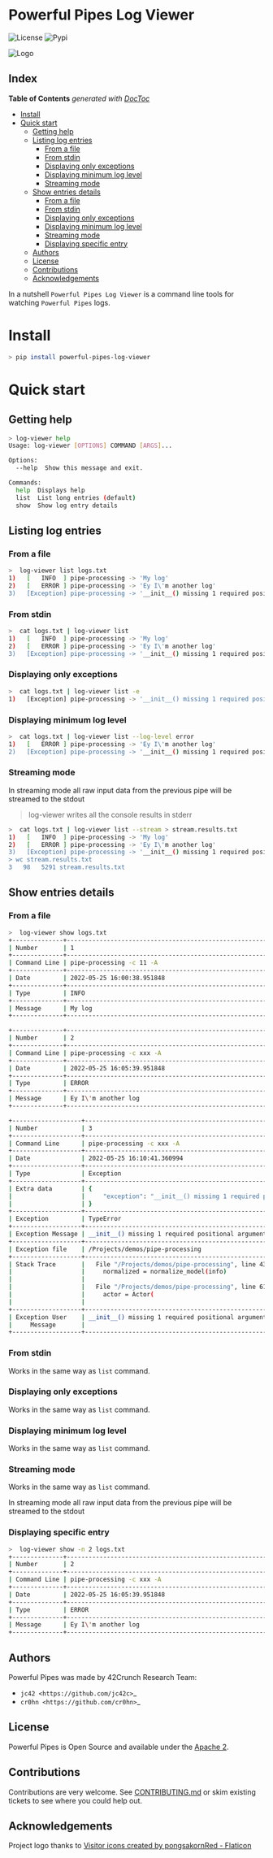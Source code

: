 # Powerful Pipes Log Viewer

![License](https://img.shields.io/badge/APACHE-2-SUCCESS)
![Pypi](https://img.shields.io/pypi/v/powerful-pipes-log-viewer)

![Logo](https://raw.githubusercontent.com/42Crunch/powerful-pipes-log-viewer/main/docs/logo-250x250.png)

## Index
<!-- START doctoc generated TOC please keep comment here to allow auto update -->
<!-- DON'T EDIT THIS SECTION, INSTEAD RE-RUN doctoc TO UPDATE -->
**Table of Contents**  *generated with [DocToc](https://github.com/thlorenz/doctoc)*

- [Install](#install)
- [Quick start](#quick-start)
  - [Getting help](#getting-help)
  - [Listing log entries](#listing-log-entries)
    - [From a file](#from-a-file)
    - [From stdin](#from-stdin)
    - [Displaying only exceptions](#displaying-only-exceptions)
    - [Displaying minimum log level](#displaying-minimum-log-level)
    - [Streaming mode](#streaming-mode)
  - [Show entries details](#show-entries-details)
    - [From a file](#from-a-file-1)
    - [From stdin](#from-stdin-1)
    - [Displaying only exceptions](#displaying-only-exceptions-1)
    - [Displaying minimum log level](#displaying-minimum-log-level-1)
    - [Streaming mode](#streaming-mode-1)
    - [Displaying specific entry](#displaying-specific-entry)
  - [Authors](#authors)
  - [License](#license)
  - [Contributions](#contributions)
  - [Acknowledgements](#acknowledgements)

<!-- END doctoc generated TOC please keep comment here to allow auto update -->

In a nutshell ``Powerful Pipes Log Viewer`` is a command line tools for watching ``Powerful Pipes`` logs.

# Install

```bash
> pip install powerful-pipes-log-viewer 
```

# Quick start

## Getting help

```bash
> log-viewer help 
Usage: log-viewer [OPTIONS] COMMAND [ARGS]...

Options:
  --help  Show this message and exit.

Commands:
  help  Displays help
  list  List long entries (default)
  show  Show log entry details
```

## Listing log entries

### From a file

```bash
>  log-viewer list logs.txt
1)   [   INFO  ] pipe-processing -> 'My log'
2)   [   ERROR ] pipe-processing -> 'Ey I\'m another log'
3)   [Exception] pipe-processing -> '__init__() missing 1 required positional argument: 'source_raw''
```

### From stdin

```bash
>  cat logs.txt | log-viewer list
1)   [   INFO  ] pipe-processing -> 'My log'
2)   [   ERROR ] pipe-processing -> 'Ey I\'m another log'
3)   [Exception] pipe-processing -> '__init__() missing 1 required positional argument: 'source_raw''
```

### Displaying only exceptions

```bash
>  cat logs.txt | log-viewer list -e
1)   [Exception] pipe-processing -> '__init__() missing 1 required positional argument: 'source_raw''
```

### Displaying minimum log level

```bash
>  cat logs.txt | log-viewer list --log-level error
1)   [   ERROR ] pipe-processing -> 'Ey I\'m another log'
2)   [Exception] pipe-processing -> '__init__() missing 1 required positional argument: 'source_raw''
```

### Streaming mode

In streaming mode all raw input data from the previous pipe will be streamed to the stdout

> log-viewer writes all the console results in stderr

```bash
>  cat logs.txt | log-viewer list --stream > stream.results.txt
1)   [   INFO  ] pipe-processing -> 'My log'
2)   [   ERROR ] pipe-processing -> 'Ey I\'m another log'
3)   [Exception] pipe-processing -> '__init__() missing 1 required positional argument: 'source_raw''
> wc stream.results.txt
3   98   5291 stream.results.txt
```

## Show entries details

### From a file

```bash
>  log-viewer show logs.txt
+--------------+------------------------------------------------------------------------------------------+
| Number       | 1                                                                                        |
+--------------+------------------------------------------------------------------------------------------+
| Command Line | pipe-processing -c 11 -A                                                                 |
+--------------+------------------------------------------------------------------------------------------+
| Date         | 2022-05-25 16:00:38.951848                                                               |
+--------------+------------------------------------------------------------------------------------------+
| Type         | INFO                                                                                     |
+--------------+------------------------------------------------------------------------------------------+
| Message      | My log                                                                                   |
+--------------+------------------------------------------------------------------------------------------+

+--------------+------------------------------------------------------------------------------------------+
| Number       | 2                                                                                        |
+--------------+------------------------------------------------------------------------------------------+
| Command Line | pipe-processing -c xxx -A                                                                |
+--------------+------------------------------------------------------------------------------------------+
| Date         | 2022-05-25 16:05:39.951848                                                               |
+--------------+------------------------------------------------------------------------------------------+
| Type         | ERROR                                                                                    |
+--------------+------------------------------------------------------------------------------------------+
| Message      | Ey I\'m another log                                                                      |
+--------------+------------------------------------------------------------------------------------------+

+-------------------+---------------------------------------------------------------------------------------------------------------------------------+
| Number            | 3                                                                                                                               |
+-------------------+---------------------------------------------------------------------------------------------------------------------------------+
| Command Line      | pipe-processing -c xxx -A                                                                                                       |
+-------------------+---------------------------------------------------------------------------------------------------------------------------------+
| Date              | 2022-05-25 16:10:41.360994                                                                                                      |
+-------------------+---------------------------------------------------------------------------------------------------------------------------------+
| Type              | Exception                                                                                                                       |
+-------------------+---------------------------------------------------------------------------------------------------------------------------------+
| Extra data        | {                                                                                                                               |
|                   |     "exception": "__init__() missing 1 required positional argument: 'source_raw'"                                              |
|                   | }                                                                                                                               |
+-------------------+---------------------------------------------------------------------------------------------------------------------------------+
| Exception         | TypeError                                                                                                                       |
+-------------------+---------------------------------------------------------------------------------------------------------------------------------+
| Exception Message | __init__() missing 1 required positional argument: 'source_raw'                                                                 |
+-------------------+---------------------------------------------------------------------------------------------------------------------------------+
| Exception file    | /Projects/demos/pipe-processing                                                                                                 |
+-------------------+---------------------------------------------------------------------------------------------------------------------------------+
| Stack Trace       |   File "/Projects/demos/pipe-processing", line 430, in actor_model                                                              |
|                   |     normalized = normalize_model(info)                                                                                          |
|                   |                                                                                                                                 |
|                   |   File "/Projects/demos/pipe-processing", line 61, in actor_model_loader                                                        |
|                   |     actor = Actor(                                                                                                              |
|                   |                                                                                                                                 |
+-------------------+---------------------------------------------------------------------------------------------------------------------------------+
| Exception User    | __init__() missing 1 required positional argument: 'source_raw'                                                                 |
|     Message       |                                                                                                                                 |
+-------------------+---------------------------------------------------------------------------------------------------------------------------------+
```

### From stdin

Works in the same way as ``list`` command.

### Displaying only exceptions

Works in the same way as ``list`` command.

### Displaying minimum log level

Works in the same way as ``list`` command.

### Streaming mode

Works in the same way as ``list`` command.

In streaming mode all raw input data from the previous pipe will be streamed to the stdout

### Displaying specific entry

```bash
>  log-viewer show -n 2 logs.txt
+--------------+------------------------------------------------------------------------------------------+
| Number       | 2                                                                                        |
+--------------+------------------------------------------------------------------------------------------+
| Command Line | pipe-processing -c xxx -A                                                                |
+--------------+------------------------------------------------------------------------------------------+
| Date         | 2022-05-25 16:05:39.951848                                                               |
+--------------+------------------------------------------------------------------------------------------+
| Type         | ERROR                                                                                    |
+--------------+------------------------------------------------------------------------------------------+
| Message      | Ey I\'m another log                                                                      |
+--------------+------------------------------------------------------------------------------------------+
```

## Authors

Powerful Pipes was made by 42Crunch Research Team:

- `jc42 <https://github.com/jc42c>`_
- `cr0hn <https://github.com/cr0hn>`_


## License

Powerful Pipes is Open Source and available under the [Apache 2](https://github.com/42crunch/powerful-pipes-log-viewer/blob/main/LICENSE).

## Contributions

Contributions are very welcome. See [CONTRIBUTING.md](https://github.com/42crunch/powerful-pipes-log-viewer/blob/main/CONTRIBUTING.md) or skim existing tickets to see where you could help out.

Acknowledgements
----------------

Project logo thanks to [Visitor icons created by pongsakornRed - Flaticon](https://www.flaticon.com/free-icons/visitor)
